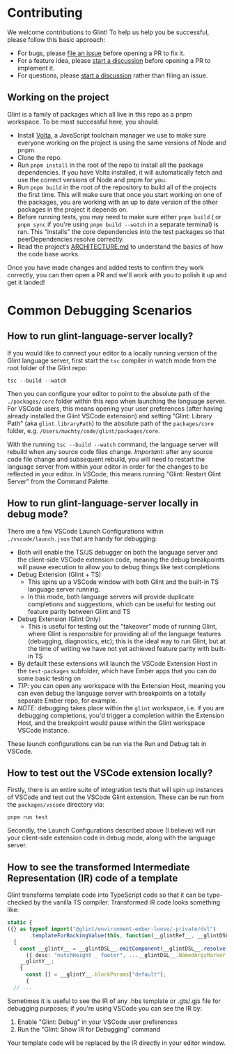 # Contributing

We welcome contributions to Glint! To help us help you be successful, please follow this basic approach:

- For bugs, please [file an issue](https://github.com/typed-ember/glint/issues/new) before opening a PR to fix it.
- For a feature idea, please [start a discussion](https://github.com/typed-ember/glint/discussions/categories/ideas) before opening a PR to implement it.
- For questions, please [start a discussion](https://github.com/typed-ember/glint/discussions/categories/q-a) rather than filing an issue.

## Working on the project

Glint is a family of packages which all live in this repo as a pnpm workspace. To be most successful here, you should:

- Install [Volta](https://volta.sh), a JavaScript toolchain manager we use to make sure everyone working on the project is using the same versions of Node and pnpm.
- Clone the repo.
- Run `pnpm install` in the root of the repo to install all the package dependencies. If you have Volta installed, it will automatically fetch and use the correct versions of Node and pnpm for you.
- Run `pnpm build` in the root of the repository to build all of the projects the first time. This will make sure that once you start working on one of the packages, you are working with an up to date version of the other packages in the project it depends on.
- Before running tests, you may need to make sure either `pnpm build` ( or `pnpm sync` if you're using `pnpm build --watch` in a separate terminal) is ran. This "installs" the core dependencies into the test packages so that peerDependencies resolve correctly.
- Read the project’s [ARCHITECTURE.md](./ARCHITECTURE.md) to understand the basics of how the code base works.

Once you have made changes and added tests to confirm they work correctly, you can then open a PR and we'll work with you to polish it up and get it landed!

# Common Debugging Scenarios

## How to run glint-language-server locally?

If you would like to connect your editor to a locally running version of the Glint language server, first start the `tsc` compiler in watch mode from the root folder of the Glint repo:

```
tsc --build --watch
```

Then you can configure your editor to point to the absolute path of the `./packages/core` folder within this repo when launching the language server. For VSCode users, this means opening your user preferences (after having already installed the Glint VSCode extension) and setting "Glint: Library Path" (aka `glint.libraryPath`) to the absolute path of the `packages/core` folder, e.g. `/Users/machty/code/glint/packages/core`.

With the running `tsc --build --watch` command, the language server will rebuild when any source code files change. _Important_: after any source code file change and subsequent rebuild, you will need to restart the language server from within your editor in order for the changes to be reflected in your editor. In VSCode, this means running "Glint: Restart Glint Server" from the Command Palette.

## How to run glint-language-server locally in debug mode?

There are a few VSCode Launch Configurations within `./vscode/launch.json` that are handy for debugging:

- Both will enable the TS/JS debugger on both the language server and the client-side VSCode extension code, meaning the debug breakpoints will pause execution to allow you to debug things like text completions
- Debug Extension (Glint + TS)
  - This spins up a VSCode window with both Glint and the built-in TS language server running.
  - In this mode, both language servers will provide duplicate completions and suggestions, which can be useful for testing out feature parity between Glint and TS
- Debug Extension (Glint Only)
  - This is useful for testing out the "takeover" mode of running Glint, where Glint is responsible for providing all of the language features (debugging, diagnostics, etc); this is the ideal way to run Glint, but at the time of writing we have not yet achieved feature parity with built-in TS
- By default these extensions will launch the VSCode Extension Host in the `test-packages` subfolder, which have Ember apps that you can do some basic testing on
- _TIP_: you can open any workspace with the Extension Host, meaning you can even debug the language server with breakpoints on a totally separate Ember repo, for example.
- _NOTE_: debugging takes place within the `glint` workspace, i.e. if you are debugging completions, you'd trigger a completion within the Extension Host, and the breakpoint would pause within the Glint workspace VSCode instance.

These launch configurations can be run via the Run and Debug tab in VSCode.

## How to test out the VSCode extension locally?

Firstly, there is an entire suite of integration tests that will spin up instances of VSCode and test out the VSCode Glint extension. These can be run from the `packages/vscode` directory via:

```
pnpm run test
```

Secondly, the Launch Configurations described above (I believe) will run your client-side extension code in debug mode, along with the language server.

## How to see the transformed Intermediate Representation (IR) code of a template

Glint transforms template code into TypeScript code so that it can be type-checked by the vanilla TS compiler. Transformed IR code looks something like:

```ts
static {
({} as typeof import("@glint/environment-ember-loose/-private/dsl")
       .templateForBackingValue(this, function(__glintRef__, __glintDSL__: typeof import("@glint/environment-ember-loose/-private/dsl")) {
  {
    const __glintY__ = __glintDSL__.emitComponent(__glintDSL__.resolve(__glintDSL__.Globals["FooComponent"])
      ({ desc: "notchHeight _ footer", ...__glintDSL__.NamedArgsMarker }));
    __glintY__;
    {
      const [] = __glintY__.blockParams["default"];
      {
  // ...
```

Sometimes it is useful to see the IR of any .hbs template or .gts/.gjs file for debugging purposes; if you're using VSCode you can see the IR by:

1. Enable "Glint: Debug" in your VSCode user preferences
2. Run the "Glint: Show IR for Debugging" command

Your template code will be replaced by the IR directly in your editor window.


